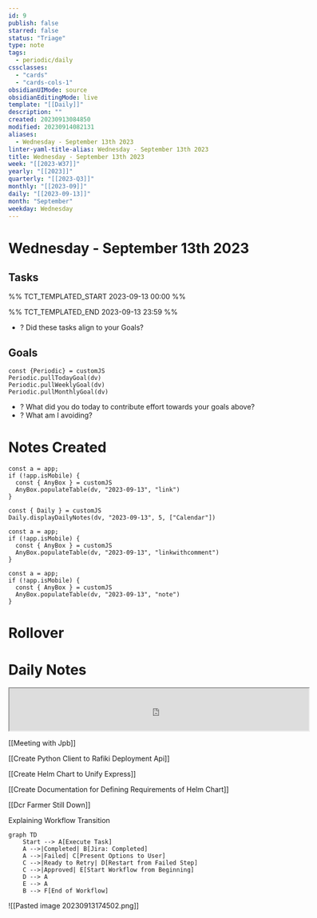 ```yaml
---
id: 9
publish: false
starred: false
status: "Triage"
type: note
tags:
  - periodic/daily
cssclasses:
  - "cards"
  - "cards-cols-1"
obsidianUIMode: source
obsidianEditingMode: live
template: "[[Daily]]"
description: ""
created: 20230913084850
modified: 20230914082131
aliases:
  - Wednesday - September 13th 2023
linter-yaml-title-alias: Wednesday - September 13th 2023
title: Wednesday - September 13th 2023
week: "[[2023-W37]]"
yearly: "[[2023]]"
quarterly: "[[2023-Q3]]"
monthly: "[[2023-09]]"
daily: "[[2023-09-13]]"
month: "September"
weekday: Wednesday
---
```


# Wednesday - September 13th 2023

## Tasks

%% TCT_TEMPLATED_START 2023-09-13 00:00 %%

%% TCT_TEMPLATED_END 2023-09-13 23:59 %%
- ? Did these tasks align to your Goals?

## Goals

```dataviewjs
const {Periodic} = customJS
Periodic.pullTodayGoal(dv)
Periodic.pullWeeklyGoal(dv)
Periodic.pullMonthlyGoal(dv)
```
- ? What did you do today to contribute effort towards your goals above?
- ? What am I avoiding?

# Notes Created

```dataviewjs
const a = app;
if (!app.isMobile) {
  const { AnyBox } = customJS
  AnyBox.populateTable(dv, "2023-09-13", "link")
}
```

```dataviewjs
const { Daily } = customJS
Daily.displayDailyNotes(dv, "2023-09-13", 5, ["Calendar"])
```

```dataviewjs
const a = app;
if (!app.isMobile) {
  const { AnyBox } = customJS
  AnyBox.populateTable(dv, "2023-09-13", "linkwithcomment")
}
```

```dataviewjs
const a = app;
if (!app.isMobile) {
  const { AnyBox } = customJS
  AnyBox.populateTable(dv, "2023-09-13", "note")
}
```

# Rollover

# Daily Notes
<center><iframe width="600" height="85" src="https://ashleyhindle.com/focusanchor/api/kaxvYE8hiuKxyHVs/embed"></iframe></center>




[[Meeting with Jpb]]




[[Create Python Client to Rafiki Deployment Api]]



[[Create Helm Chart to Unify Express]]


[[Create Documentation for Defining Requirements of Helm Chart]]


[[Dcr Farmer Still Down]]



Explaining Workflow Transition


```
graph TD
    Start --> A[Execute Task]
    A -->|Completed| B[Jira: Completed]
    A -->|Failed| C[Present Options to User]
    C -->|Ready to Retry| D[Restart from Failed Step]
    C -->|Approved| E[Start Workflow from Beginning]
    D --> A
    E --> A
    B --> F[End of Workflow]
```
![[Pasted image 20230913174502.png]]
